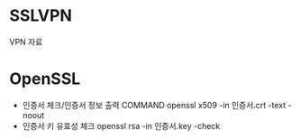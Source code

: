 # SSLVPN
VPN 자료

# OpenSSL
- 인증서 체크/인증서 정보 출력 COMMAND
  openssl x509 -in 인증서.crt -text -noout
- 인증서 키 유효성 체크 
  openssl rsa -in 인증서.key -check
  
  
